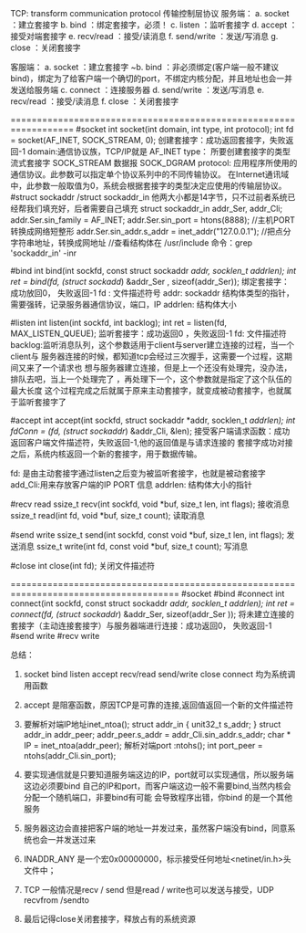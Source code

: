TCP: transform communication protocol 传输控制层协议
服务端：
    a. socket      ：建立套接字
    b. bind        ：绑定套接字，必须！
    c. listen      ：监听套接字
    d. accept      ：接受对端套接字
    e. recv/read   ：接受/读消息
    f. send/write  ：发送/写消息
    g. close       ：关闭套接字

客服端：
    a. socket      ：建立套接字
   ~b. bind        ：非必须绑定(客户端一般不建议bind)，绑定为了给客户端一个确切的port，不绑定内核分配，并且地址也会一并发送给服务端
    c. connect     ：连接服务器
    d. send/write  ：发送/写消息
    e. recv/read   ：接受/读消息
    f. close       ：关闭套接字

==================================================================
#socket
int socket(int domain, int type, int protocol);
int fd = socket(AF_INET, SOCK_STREAM, 0);
创建套接字：成功返回套接字，失败返回-1
domain:通信协议族，TCP/IP就是 AF_INET
type： 所要创建套接字的类型 流式套接字 SOCK_STREAM  数据报 SOCK_DGRAM
protocol: 应用程序所使用的通信协议。此参数可以指定单个协议系列中的不同传输协议。
 在Internet通讯域中，此参数一般取值为0，系统会根据套接字的类型决定应使用的传输层协议。
#struct sockaddr /struct sockaddr_in
 他两大小都是14字节，只不过前者系统已经帮我们填充好，后者需要自己填充
 struct sockaddr_in addr_Ser, addr_Cli;
 addr.Ser.sin_family = AF_INET;
 addr.Ser.sin_port = htons(8888); //主机PORT转换成网络短整形
 addr.Ser.sin_addr.s_addr = inet_addr("127.0.0.1"); //把点分字符串地址，转换成网地址
//查看结构体在 /usr/include    命令：grep 'sockaddr\_in' -inr 

#bind
int bind(int sockfd, const struct sockaddr *addr, socklen_t addrlen);
int ret = bind(fd, (struct sockadd*) &addr_Ser , sizeof(addr_Ser));
绑定套接字： 成功放回0， 失败返回-1
fd : 文件描述符号
addr: sockaddr 结构体类型的指针，需要强转，记录服务器通信协议，端口，IP
addrlen: 结构体大小

#listen
int listen(int sockfd, int backlog);
int ret = listen(fd, MAX_LISTEN_QUEUE);
监听套接字：成功返回0 ，失败返回-1
fd: 文件描述符
backlog:监听消息队列，这个参数适用于client与server建立连接的过程，当一个client与
  服务器连接的时候，都知道tcp会经过三次握手，这需要一个过程，这期间又来了一个请求也
  想与服务器建立连接，但是上一个还没有处理完，没办法，排队去吧，当上一个处理完了
  ，再处理下一个，这个参数就是指定了这个队伍的最大长度
  这个过程完成之后就属于原来主动套接字，就变成被动套接字，也就属于监听套接字了

#accept
int accept(int sockfd, struct sockaddr *addr, socklen_t *addrlen);
int fdConn = (fd, (struct sockaddr*) &addr_Cli, &len);
接受客户端请求函数：成功返回客户端文件描述符，失败返回-1,他的返回值是与请求连接的
    套接字成功对接之后，系统内核返回一个新的套接字，用于数据传输。

fd: 是由主动套接字通过listen之后变为被监听套接字，也就是被动套接字
add_Cli:用来存放客户端的IP PORT 信息
addrlen: 结构体大小的指针

#recv read
ssize_t recv(int sockfd, void *buf, size_t len, int flags);
接收消息
ssize_t read(int fd, void *buf, size_t count);
读取消息

#send write
ssize_t send(int sockfd, const void *buf, size_t len, int flags);
发送消息
ssize_t write(int fd, const void *buf, size_t count);
写消息

#close
int close(int fd);
关闭文件描述符

======================================================================================
#socket
#bind
#connect
int connect(int sockfd, const struct sockaddr *addr,  socklen_t addrlen);
int ret = connect(fd, (struct sockaddr*) &addr_Ser, sizeof(addr_Ser ));
将未建立连接的套接字（主动连接套接字）与服务器端进行连接：成功返回0， 失败返回-1
#send write
#recv write

总结：
1. socket bind listen accept recv/read  send/write close connect 均为系统调用函数
2. accept 是阻塞函数，原因TCP是可靠的连接,返回值返回一个新的文件描述符
3. 要解析对端IP地址inet_ntoa();
   struct addr_in
  {
    unit32_t s_addr;
  }
  struct addr_in addr_peer;
  addr_peer.s_addr = addr_Cli.sin_addr.s_addr;
  char * IP = inet_ntoa(addr_peer);
  解析对端port :ntohs();
  int port_peer = ntohs(addr_Cli.sin_port);
4. 要实现通信就是只要知道服务端这边的IP，port就可以实现通信，所以服务端这边必须要bind
   自己的IP和port，而客户端这边一般不需要bind,当然内核会分配一个随机端口，非要bind有可能
   会导致程序出错，你bind 的是一个其他服务

5. 服务器这边会直接把客户端的地址一并发过来，虽然客户端没有bind，同意系统也会一并发送过来

6. INADDR_ANY 是一个宏0x00000000，标示接受任何地址<netinet/in.h>头文件中；

7. TCP 一般情况是recv / send 但是read / write也可以发送与接受，UDP recvfrom /sendto 

8. 最后记得close关闭套接字，释放占有的系统资源


